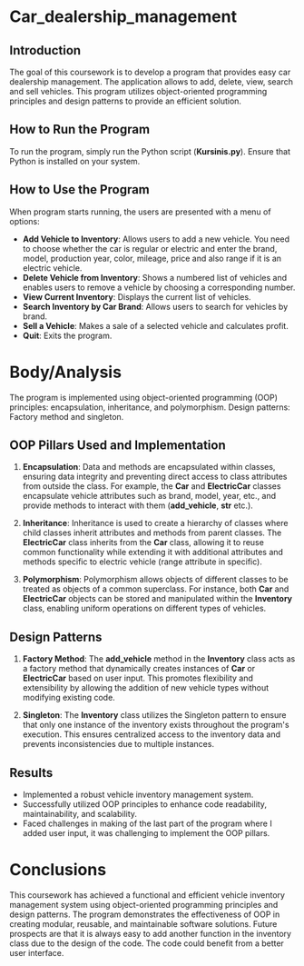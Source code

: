 # Car_dealership_management
## Introduction

The goal of this coursework is to develop a program that provides easy car dealership management. The application allows to add, delete, view, search and sell vehicles. This program utilizes object-oriented programming principles and design patterns to provide an efficient solution.

## How to Run the Program

To run the program, simply run the Python script (<strong>Kursinis.py</strong>). Ensure that Python is installed on your system.

## How to Use the Program

When program starts running, the users are presented with a menu of options:
- <strong>Add Vehicle to Inventory</strong>: Allows users to add a new vehicle. You need to choose whether the car is regular or electric and enter the brand, model, production year, color, mileage, price and also range if it is an electric vehicle. 
- <strong>Delete Vehicle from Inventory</strong>: Shows a numbered list of vehicles and enables users to remove a vehicle by choosing a corresponding number.
- <strong>View Current Inventory</strong>: Displays the current list of vehicles.
- <strong>Search Inventory by Car Brand</strong>: Allows users to search for vehicles by brand.
- <strong>Sell a Vehicle</strong>: Makes a sale of a selected vehicle and calculates profit.
- <strong>Quit</strong>: Exits the program.

# Body/Analysis

The program is implemented using object-oriented programming (OOP) principles: encapsulation, inheritance, and polymorphism. Design patterns: Factory method and singleton.

## OOP Pillars Used and Implementation

1. **Encapsulation**: Data and methods are encapsulated within classes, ensuring data integrity and preventing direct access to class attributes from outside the class. For example, the <strong>Car</strong> and <strong>ElectricCar</strong> classes encapsulate vehicle attributes such as brand, model, year, etc., and provide methods to interact with them (<strong>add_vehicle</strong>, <strong>__str__</strong> etc.).

2. **Inheritance**: Inheritance is used to create a hierarchy of classes where child classes inherit attributes and methods from parent classes. The <strong>ElectricCar</strong> class inherits from the <strong>Car</strong> class, allowing it to reuse common functionality while extending it with additional attributes and methods specific to electric vehicle (range attribute in specific).

3. **Polymorphism**: Polymorphism allows objects of different classes to be treated as objects of a common superclass. For instance, both <strong>Car</strong> and <strong>ElectricCar</strong> objects can be stored and manipulated within the <strong>Inventory</strong> class, enabling uniform operations on different types of vehicles.

## Design Patterns

1. **Factory Method**: The <strong>add_vehicle</strong> method in the <strong>Inventory</strong> class acts as a factory method that dynamically creates instances of <strong>Car</strong> or <strong>ElectricCar</strong> based on user input. This promotes flexibility and extensibility by allowing the addition of new vehicle types without modifying existing code.

2. **Singleton**: The <strong>Inventory</strong> class utilizes the Singleton pattern to ensure that only one instance of the inventory exists throughout the program's execution. This ensures centralized access to the inventory data and prevents inconsistencies due to multiple instances.

## Results

- Implemented a robust vehicle inventory management system.
- Successfully utilized OOP principles to enhance code readability, maintainability, and scalability.
- Faced challenges in making of the last part of the program where I added user input, it was challenging to implement the OOP pillars.  

# Conclusions

This coursework has achieved a functional and efficient vehicle inventory management system using object-oriented programming principles and design patterns. The program demonstrates the effectiveness of OOP in creating modular, reusable, and maintainable software solutions. Future prospects are that it is always easy to add another function in the inventory class due to the design of the code. The code could benefit from a better user interface.
